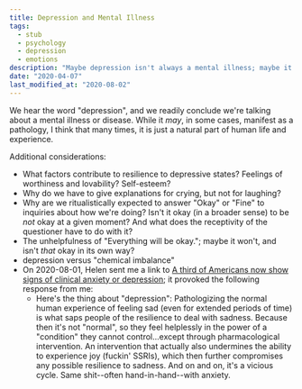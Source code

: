 ```yaml
---
title: Depression and Mental Illness
tags:
  - stub
  - psychology
  - depression
  - emotions
description: "Maybe depression isn't always a mental illness; maybe it's sometimes just a part of the normal human experience and a rich emotional life."
date: "2020-04-07"
last_modified_at: "2020-08-02"
---
```


We hear the word "depression", and we readily conclude we're talking about a mental illness or disease. While it _may_, in some cases, manifest as a pathology, I think that many times, it is just a natural part of human life and experience.

Additional considerations:

* What factors contribute to resilience to depressive states? Feelings of worthiness and lovability? Self-esteem?
* Why do we have to give explanations for crying, but not for laughing?
* Why are we ritualistically expected to answer "Okay" or "Fine" to inquiries about how we're doing? Isn't it okay (in a broader sense) to be _not_ okay at a given moment? And what does the receptivity of the questioner have to do with it?
* The unhelpfulness of "Everything will be okay."; maybe it won't, and isn't _that_ okay in its own way?
* depression versus "chemical imbalance"
* On 2020-08-01, Helen sent me a link to [A third of Americans now show signs of clinical anxiety or depression](https://www.washingtonpost.com/health/2020/05/26/americans-with-depression-anxiety-pandemic/); it provoked the following response from me:
  * Here's the thing about "depression": Pathologizing the normal human experience of feeling sad (even for extended periods of time) is what saps people of the resilience to deal with sadness. Because then it's not "normal", so they feel helplessly in the power of a "condition" they cannot control...except through pharmacological intervention. An intervention that actually also undermines the ability to experience joy (fuckin' SSRIs), which then further compromises any possible resilience to sadness. And on and on, it's a vicious cycle. Same shit--often hand-in-hand--with anxiety.
